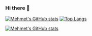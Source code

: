 ### Hi there 👋

<!--
**mehmetcanak36/mehmetcanak36** is a ✨ _special_ ✨ repository because its `README.md` (this file) appears on your GitHub profile.

Here are some ideas to get you started:

- 🔭 I’m currently working on ...
- 🌱 I’m currently learning ...
- 👯 I’m looking to collaborate on ...
- 🤔 I’m looking for help with ...
- 💬 Ask me about ...
- 📫 How to reach me: ...
- 😄 Pronouns: ...
- ⚡ Fun fact: ...
-->

[![Mehmet's GitHub stats](https://github-readme-stats.vercel.app/api?username=mehmetcanak36&show_icons=true&theme=react)](https://github.com/mehmetcanak36)
[![Top Langs](https://github-readme-stats.vercel.app/api/top-langs/?username=mehmetcanak36&langs_count=8&theme=react)](https://github.com/mehmetcanak36)


[![Mehmet's GitHub stats](https://github-profile-trophy.vercel.app/?username=mehmetcanak36&theme=onedark&hide_rank=true)](https://github.com/mehmetcanak/mehmetcanak36)
